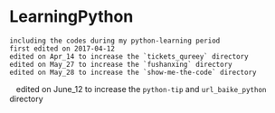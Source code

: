 # LearningPython
    including the codes during my python-learning period
    first edited on 2017-04-12
    edited on Apr_14 to increase the `tickets_qureey` directory
    edited on May_27 to increase the `fushanxing` directory
    edited on May_28 to increase the `show-me-the-code` directory
    edited on June_12 to increase the `python-tip` and `url_baike_python` directory
